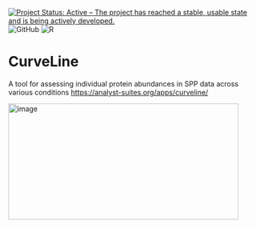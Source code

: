 [![Project Status: Active – The project has reached a stable, usable state and is being actively developed.](https://www.repostatus.org/badges/latest/active.svg)](https://www.repostatus.org/#active)
![GitHub](https://img.shields.io/github/license/MonashProteomics/CurveLine?color=brightgreen)
![R](https://img.shields.io/badge/R-%3E4.4-brightgreen)

# CurveLine
A tool for assessing individual protein abundances in SPP data across various conditions https://analyst-suites.org/apps/curveline/

<img width="460" height="232" alt="image" src="https://github.com/user-attachments/assets/076eb168-59b3-4083-bc49-8814b497fdfa" />
